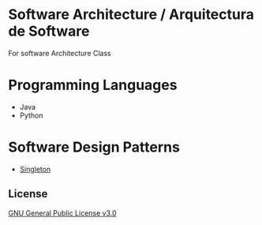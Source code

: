 # Software Architecture / Arquitectura de Software
For software Architecture Class

# Programming Languages
- Java
- Python

# Software Design Patterns
- [Singleton](https://github.com/Dreivko/ASO/tree/master/ASO/ASO/src/Singleton)

## License
[GNU General Public License v3.0](https://choosealicense.com/licenses/gpl-3.0/)
